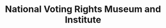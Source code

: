 ---
layout: repo
title: "National Voting Rights Museum and Institute"
id: 10922
permalink: repos/10922/
---